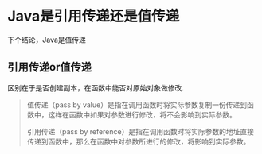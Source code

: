 # Java是引用传递还是值传递

下个结论，Java是值传递

## 引用传递or值传递

区别在于是否创建副本，在函数中能否对原始对象做修改.

> 值传递（pass by value）是指在调用函数时将实际参数复制一份传递到函数中，这样在函数中如果对参数进行修改，将不会影响到实际参数。
>
> 引用传递（pass by reference）是指在调用函数时将实际参数的地址直接传递到函数中，那么在函数中对参数所进行的修改，将影响到实际参数。









































